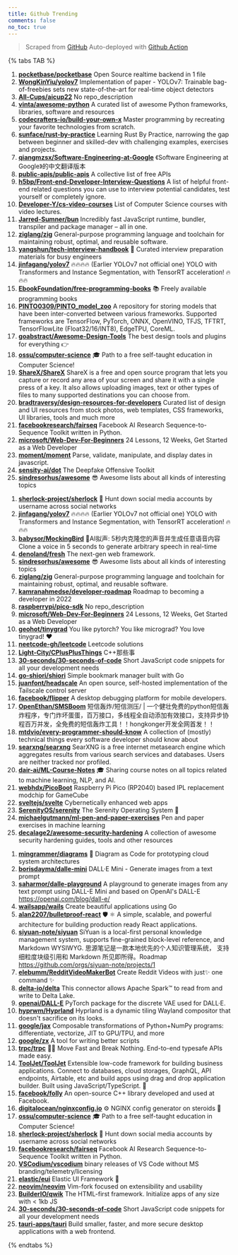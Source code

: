 ```yaml
---
title: Github Trending
comments: false
no_toc: true
---
```


> Scraped from [GitHub](https://github.com/trending)
Auto-deployed with [Github Action](https://docs.github.com/en/actions)

{% tabs TAB %}
<!-- tab Daily -->
1. [**pocketbase/pocketbase**](https://github.com/pocketbase/pocketbase)
Open Source realtime backend in 1 file
2. [**WongKinYiu/yolov7**](https://github.com/WongKinYiu/yolov7)
Implementation of paper - YOLOv7: Trainable bag-of-freebies sets new state-of-the-art for real-time object detectors
3. [**All-Cups/aicup22**](https://github.com/All-Cups/aicup22)
No repo_description
4. [**vinta/awesome-python**](https://github.com/vinta/awesome-python)
A curated list of awesome Python frameworks, libraries, software and resources
5. [**codecrafters-io/build-your-own-x**](https://github.com/codecrafters-io/build-your-own-x)
Master programming by recreating your favorite technologies from scratch.
6. [**sunface/rust-by-practice**](https://github.com/sunface/rust-by-practice)
Learning Rust By Practice, narrowing the gap between beginner and skilled-dev with challenging examples, exercises and projects.
7. [**qiangmzsx/Software-Engineering-at-Google**](https://github.com/qiangmzsx/Software-Engineering-at-Google)
《Software Engineering at Google》的中文翻译版本
8. [**public-apis/public-apis**](https://github.com/public-apis/public-apis)
A collective list of free APIs
9. [**h5bp/Front-end-Developer-Interview-Questions**](https://github.com/h5bp/Front-end-Developer-Interview-Questions)
A list of helpful front-end related questions you can use to interview potential candidates, test yourself or completely ignore.
10. [**Developer-Y/cs-video-courses**](https://github.com/Developer-Y/cs-video-courses)
List of Computer Science courses with video lectures.
11. [**Jarred-Sumner/bun**](https://github.com/Jarred-Sumner/bun)
Incredibly fast JavaScript runtime, bundler, transpiler and package manager – all in one.
12. [**ziglang/zig**](https://github.com/ziglang/zig)
General-purpose programming language and toolchain for maintaining robust, optimal, and reusable software.
13. [**yangshun/tech-interview-handbook**](https://github.com/yangshun/tech-interview-handbook)
💯 Curated interview preparation materials for busy engineers
14. [**jinfagang/yolov7**](https://github.com/jinfagang/yolov7)
🔥🔥🔥🔥 (Earlier YOLOv7 not official one) YOLO with Transformers and Instance Segmentation, with TensorRT acceleration! 🔥🔥🔥
15. [**EbookFoundation/free-programming-books**](https://github.com/EbookFoundation/free-programming-books)
📚 Freely available programming books
16. [**PINTO0309/PINTO_model_zoo**](https://github.com/PINTO0309/PINTO_model_zoo)
A repository for storing models that have been inter-converted between various frameworks. Supported frameworks are TensorFlow, PyTorch, ONNX, OpenVINO, TFJS, TFTRT, TensorFlowLite (Float32/16/INT8), EdgeTPU, CoreML.
17. [**goabstract/Awesome-Design-Tools**](https://github.com/goabstract/Awesome-Design-Tools)
The best design tools and plugins for everything 👉
18. [**ossu/computer-science**](https://github.com/ossu/computer-science)
🎓 Path to a free self-taught education in Computer Science!
19. [**ShareX/ShareX**](https://github.com/ShareX/ShareX)
ShareX is a free and open source program that lets you capture or record any area of your screen and share it with a single press of a key. It also allows uploading images, text or other types of files to many supported destinations you can choose from.
20. [**bradtraversy/design-resources-for-developers**](https://github.com/bradtraversy/design-resources-for-developers)
Curated list of design and UI resources from stock photos, web templates, CSS frameworks, UI libraries, tools and much more
21. [**facebookresearch/fairseq**](https://github.com/facebookresearch/fairseq)
Facebook AI Research Sequence-to-Sequence Toolkit written in Python.
22. [**microsoft/Web-Dev-For-Beginners**](https://github.com/microsoft/Web-Dev-For-Beginners)
24 Lessons, 12 Weeks, Get Started as a Web Developer
23. [**moment/moment**](https://github.com/moment/moment)
Parse, validate, manipulate, and display dates in javascript.
24. [**sensity-ai/dot**](https://github.com/sensity-ai/dot)
The Deepfake Offensive Toolkit
25. [**sindresorhus/awesome**](https://github.com/sindresorhus/awesome)
😎 Awesome lists about all kinds of interesting topics
<!-- endtab -->
<!-- tab Weekly -->
1. [**sherlock-project/sherlock**](https://github.com/sherlock-project/sherlock)
🔎 Hunt down social media accounts by username across social networks
2. [**jinfagang/yolov7**](https://github.com/jinfagang/yolov7)
🔥🔥🔥🔥 (Earlier YOLOv7 not official one) YOLO with Transformers and Instance Segmentation, with TensorRT acceleration! 🔥🔥🔥
3. [**babysor/MockingBird**](https://github.com/babysor/MockingBird)
🚀AI拟声: 5秒内克隆您的声音并生成任意语音内容 Clone a voice in 5 seconds to generate arbitrary speech in real-time
4. [**denoland/fresh**](https://github.com/denoland/fresh)
The next-gen web framework.
5. [**sindresorhus/awesome**](https://github.com/sindresorhus/awesome)
😎 Awesome lists about all kinds of interesting topics
6. [**ziglang/zig**](https://github.com/ziglang/zig)
General-purpose programming language and toolchain for maintaining robust, optimal, and reusable software.
7. [**kamranahmedse/developer-roadmap**](https://github.com/kamranahmedse/developer-roadmap)
Roadmap to becoming a developer in 2022
8. [**raspberrypi/pico-sdk**](https://github.com/raspberrypi/pico-sdk)
No repo_description
9. [**microsoft/Web-Dev-For-Beginners**](https://github.com/microsoft/Web-Dev-For-Beginners)
24 Lessons, 12 Weeks, Get Started as a Web Developer
10. [**geohot/tinygrad**](https://github.com/geohot/tinygrad)
You like pytorch? You like micrograd? You love tinygrad! ❤️
11. [**neetcode-gh/leetcode**](https://github.com/neetcode-gh/leetcode)
Leetcode solutions
12. [**Light-City/CPlusPlusThings**](https://github.com/Light-City/CPlusPlusThings)
C++那些事
13. [**30-seconds/30-seconds-of-code**](https://github.com/30-seconds/30-seconds-of-code)
Short JavaScript code snippets for all your development needs
14. [**go-shiori/shiori**](https://github.com/go-shiori/shiori)
Simple bookmark manager built with Go
15. [**juanfont/headscale**](https://github.com/juanfont/headscale)
An open source, self-hosted implementation of the Tailscale control server
16. [**facebook/flipper**](https://github.com/facebook/flipper)
A desktop debugging platform for mobile developers.
17. [**OpenEthan/SMSBoom**](https://github.com/OpenEthan/SMSBoom)
短信轰炸/短信测压/ | 一个健壮免费的python短信轰炸程序，专门炸坏蛋蛋，百万接口，多线程全自动添加有效接口，支持异步协程百万并发，全免费的短信轰炸工具！！hongkonger开发全网首发！！
18. [**mtdvio/every-programmer-should-know**](https://github.com/mtdvio/every-programmer-should-know)
A collection of (mostly) technical things every software developer should know about
19. [**searxng/searxng**](https://github.com/searxng/searxng)
SearXNG is a free internet metasearch engine which aggregates results from various search services and databases. Users are neither tracked nor profiled.
20. [**dair-ai/ML-Course-Notes**](https://github.com/dair-ai/ML-Course-Notes)
🎓 Sharing course notes on all topics related to machine learning, NLP, and AI.
21. [**webhdx/PicoBoot**](https://github.com/webhdx/PicoBoot)
Raspberry Pi Pico (RP2040) based IPL replacement modchip for GameCube
22. [**sveltejs/svelte**](https://github.com/sveltejs/svelte)
Cybernetically enhanced web apps
23. [**SerenityOS/serenity**](https://github.com/SerenityOS/serenity)
The Serenity Operating System 🐞
24. [**michaelgutmann/ml-pen-and-paper-exercises**](https://github.com/michaelgutmann/ml-pen-and-paper-exercises)
Pen and paper exercises in machine learning
25. [**decalage2/awesome-security-hardening**](https://github.com/decalage2/awesome-security-hardening)
A collection of awesome security hardening guides, tools and other resources
<!-- endtab -->
<!-- tab Monthly -->
1. [**mingrammer/diagrams**](https://github.com/mingrammer/diagrams)
🎨 Diagram as Code for prototyping cloud system architectures
2. [**borisdayma/dalle-mini**](https://github.com/borisdayma/dalle-mini)
DALL·E Mini - Generate images from a text prompt
3. [**saharmor/dalle-playground**](https://github.com/saharmor/dalle-playground)
A playground to generate images from any text prompt using DALL-E Mini and based on OpenAI's DALL-E https://openai.com/blog/dall-e/
4. [**wailsapp/wails**](https://github.com/wailsapp/wails)
Create beautiful applications using Go
5. [**alan2207/bulletproof-react**](https://github.com/alan2207/bulletproof-react)
🛡️ ⚛️ A simple, scalable, and powerful architecture for building production ready React applications.
6. [**siyuan-note/siyuan**](https://github.com/siyuan-note/siyuan)
SiYuan is a local-first personal knowledge management system, supports fine-grained block-level reference, and Markdown WYSIWYG. 思源笔记是一款本地优先的个人知识管理系统， 支持细粒度块级引用和 Markdown 所见即所得。Roadmap https://github.com/orgs/siyuan-note/projects/1
7. [**elebumm/RedditVideoMakerBot**](https://github.com/elebumm/RedditVideoMakerBot)
Create Reddit Videos with just✨ one command ✨
8. [**delta-io/delta**](https://github.com/delta-io/delta)
This connector allows Apache Spark™ to read from and write to Delta Lake.
9. [**openai/DALL-E**](https://github.com/openai/DALL-E)
PyTorch package for the discrete VAE used for DALL·E.
10. [**hyprwm/Hyprland**](https://github.com/hyprwm/Hyprland)
Hyprland is a dynamic tiling Wayland compositor that doesn't sacrifice on its looks.
11. [**google/jax**](https://github.com/google/jax)
Composable transformations of Python+NumPy programs: differentiate, vectorize, JIT to GPU/TPU, and more
12. [**google/zx**](https://github.com/google/zx)
A tool for writing better scripts
13. [**trpc/trpc**](https://github.com/trpc/trpc)
🧙‍♀️ Move Fast and Break Nothing. End-to-end typesafe APIs made easy.
14. [**ToolJet/ToolJet**](https://github.com/ToolJet/ToolJet)
Extensible low-code framework for building business applications. Connect to databases, cloud storages, GraphQL, API endpoints, Airtable, etc and build apps using drag and drop application builder. Built using JavaScript/TypeScript. 🚀
15. [**facebook/folly**](https://github.com/facebook/folly)
An open-source C++ library developed and used at Facebook.
16. [**digitalocean/nginxconfig.io**](https://github.com/digitalocean/nginxconfig.io)
⚙️ NGINX config generator on steroids 💉
17. [**ossu/computer-science**](https://github.com/ossu/computer-science)
🎓 Path to a free self-taught education in Computer Science!
18. [**sherlock-project/sherlock**](https://github.com/sherlock-project/sherlock)
🔎 Hunt down social media accounts by username across social networks
19. [**facebookresearch/fairseq**](https://github.com/facebookresearch/fairseq)
Facebook AI Research Sequence-to-Sequence Toolkit written in Python.
20. [**VSCodium/vscodium**](https://github.com/VSCodium/vscodium)
binary releases of VS Code without MS branding/telemetry/licensing
21. [**elastic/eui**](https://github.com/elastic/eui)
Elastic UI Framework 🙌
22. [**neovim/neovim**](https://github.com/neovim/neovim)
Vim-fork focused on extensibility and usability
23. [**BuilderIO/qwik**](https://github.com/BuilderIO/qwik)
The HTML-first framework. Initialize apps of any size with < 1kb JS
24. [**30-seconds/30-seconds-of-code**](https://github.com/30-seconds/30-seconds-of-code)
Short JavaScript code snippets for all your development needs
25. [**tauri-apps/tauri**](https://github.com/tauri-apps/tauri)
Build smaller, faster, and more secure desktop applications with a web frontend.
<!-- endtab -->
{% endtabs %}
